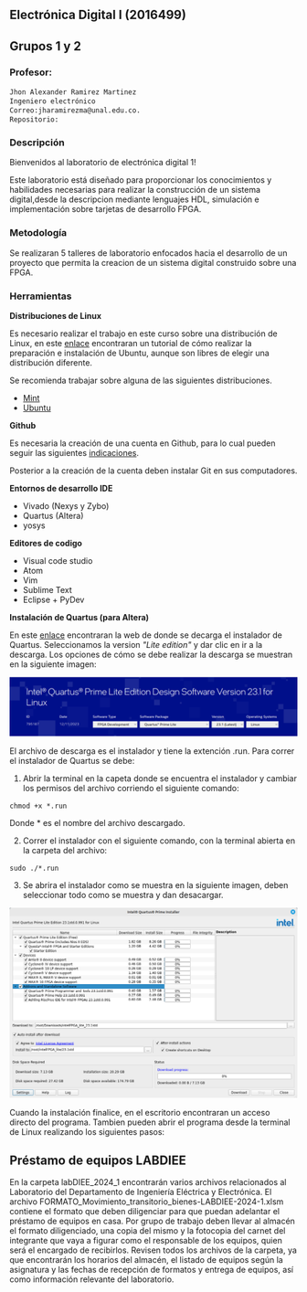 ##  Electrónica Digital I (2016499) 
## Grupos 1 y 2

### Profesor:
	Jhon Alexander Ramirez Martinez 
    Ingeniero electrónico
	Correo:jharamirezma@unal.edu.co.
	Repositorio:

	

### Descripción

Bienvenidos al laboratorio de electrónica digital 1!

Este laboratorio está diseñado para proporcionar los conocimientos y habilidades necesarias para realizar la construcción de un sistema digital,desde la descripcion mediante lenguajes HDL, simulación e implementación sobre tarjetas de desarrollo FPGA.


### Metodología

Se realizaran 5 talleres de laboratorio enfocados hacia el desarrollo de un proyecto que permita la creacion de un sistema digital construido sobre una FPGA.

### Herramientas


**Distribuciones de Linux**

Es necesario realizar el trabajo en este curso sobre una distribución de Linux, en este [enlace](https://www.youtube.com/watch?v=zfAXUcq-frs) encontraran un tutorial de cómo realizar la preparación e instalación de Ubuntu, aunque son libres de elegir una distribución diferente. 

Se recomienda trabajar sobre alguna de las siguientes distribuciones.

+ [Mint](https://www.linuxmint.com/download.php)
+ [Ubuntu](https://ubuntu.com/download) 


**Github**

Es necesaria la creación de una cuenta en Github, para lo cual pueden seguir las siguientes [indicaciones](https://www.youtube.com/watch?v=Gn3w1UvTx0A).

Posterior a la creación de la cuenta deben instalar Git en sus computadores.


**Entornos de desarrollo IDE**

+ Vivado (Nexys y Zybo)
+ Quartus (Altera)
+ yosys 



**Editores de codigo**

+ Visual code studio
+ Atom
+ Vim
+ Sublime Text
+ Eclipse + PyDev


**Instalación de Quartus (para Altera)**

En  este [enlace](https://www.intel.la/content/www/xl/es/products/details/fpga/development-tools/quartus-prime/resource.html) encontraran la web de donde se decarga el instalador de Quartus. Seleccionamos la version *"Lite edition"* y dar clic en ir a la descarga. Los opciones de cómo se debe realizar la descarga se muestran en la siguiente imagen:

![Quartus_1](Imagenes/Quartus_Download.png)

El archivo de descarga es el instalador y tiene la extención .run. Para correr el instalador de Quartus se debe:

   1. Abrir la terminal en la capeta donde se encuentra el instalador y cambiar los permisos del archivo corriendo el siguiente comando:
```
chmod +x *.run
```
Donde * es el nombre del archivo descargado. 


  2. Correr el instalador con el siguiente comando, con la terminal abierta en la carpeta del archivo: 

```
sudo ./*.run
```
  3. Se abrira el instalador como se muestra en la siguiente imagen, deben seleccionar todo como se muestra y dan desacargar.

![Quartus_1](Imagenes/Instalador.png)

Cuando la instalación finalice, en el escritorio encontraran un acceso directo del programa. Tambien pueden abrir el programa desde la terminal de Linux realizando los siguientes pasos:




## Préstamo de equipos LABDIEE

En la carpeta labDIEE_2024_1 encontrarán varios archivos relacionados al Laboratorio del Departamento de Ingeniería Eléctrica y Electrónica. El archivo FORMATO_Movimiento_transitorio_bienes-LABDIEE-2024-1.xlsm contiene el formato que deben diligenciar para que puedan adelantar el préstamo de equipos en casa. Por grupo de trabajo deben llevar al almacén el formato diligenciado, una copia del mismo y la fotocopia del carnet del integrante que vaya a figurar como el responsable de los equipos, quien será el encargado de recibirlos. Revisen todos los archivos de la carpeta, ya que encontrarán los horarios del almacén, el listado de equipos según la asignatura y las fechas de recepción de formatos y entrega de equipos, así como información relevante del laboratorio.

 
